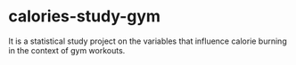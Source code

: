 # calories-study-gym
It is a statistical study project on the variables that influence calorie burning in the context of gym workouts.

